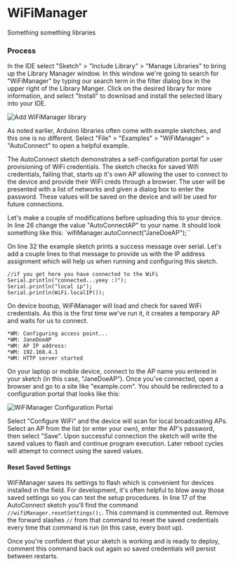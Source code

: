 # WiFiManager
Something something libraries

### Process

In the IDE select "Sketch" > "Include Library" > "Manage Libraries" to bring up the Library Manager window.  In this window we're going to search for "WiFiManager" by typing our search term in the filter dialog box in the upper right of the Library Manger.  Click on the desired library for more information, and select "Install" to download and install the selected libary into your IDE.

![Add WiFiManager library](https://github.com/aderusha/IoTWM-ESP8266/blob/master/Images/AddWiFiManagerLibrary.png)

As noted earlier, Arduino libraries often come with example sketches, and this one is no different.  Select "File" > "Examples" > "WiFiManager" > "AutoConnect" to open a helpful example.

The AutoConnect sketch demonstrates a self-configuration portal for user provisioning of WiFi credentials.  The sketch checks for saved Wifi credentials, failing that, starts up it's own AP allowing the user to connect to the device and provide their WiFi creds through a browser.  The user will be presented with a list of networks and given a dialog box to enter the password.  These values will be saved on the device and will be used for future connections.

Let's make a couple of modifications before uploading this to your device.  In line 26 change the value "AutoConnectAP" to your name.  It should look something like this: `wifiManager.autoConnect("JaneDoeAP");``

On line 32 the example sketch prints a success message over serial.  Let's add a couple lines to that message to provide us with the IP address assignment which will help us when running and configuring this sketch.

```
//if you get here you have connected to the WiFi
Serial.println("connected...yeey :)");
Serial.println("local ip");
Serial.println(WiFi.localIP());
```
On device bootup, WiFiManager will load and check for saved WiFi credentials.  As this is the first time we've run it, it creates a temporary AP and waits for us to connect.
```
*WM: Configuring access point...
*WM: JaneDoeAP
*WM: AP IP address:
*WM: 192.168.4.1
*WM: HTTP server started
```
On your laptop or mobile device, connect to the AP name you entered in your sketch (in this case, "JaneDoeAP").  Once you've connected, open a browser and go to a site like "example.com".  You should be redirected to a configuration portal that looks like this:

![WiFiManager Configuration Portal](https://github.com/aderusha/IoTWM-ESP8266/blob/master/Images/WiFiManagerConfigPortal.png)

Select "Configure WiFi" and the device will scan for local broadcasting APs.  Select an AP from the list (or enter your own), enter the AP's password, then select "Save".  Upon successful connection the sketch will write the saved values to flash and continue program execution.  Later reboot cycles will attempt to connect using the saved values.

#### Reset Saved Settings
WiFiManager saves its settings to flash which is convenient for devices installed in the field.  For development, it's often helpful to blow away those saved settings so you can test the setup procedures.  In line 17 of the AutoConnect sketch you'll find the command `//wifiManager.resetSettings();`.  This command is commented out.  Remove the forward slashes `//` from that command to reset the saved credentials every time that command is run (in this case, every boot up).  

Once you're confident that your sketch is working and is ready to deploy, comment this command back out again so saved credentials will persist between restarts.
